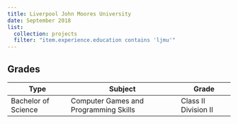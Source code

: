 ```yaml
---
title: Liverpool John Moores University
date: September 2018
list:
  collection: projects
  filter: "item.experience.education contains 'ljmu'"
---
```

## Grades

Type|Subject|Grade
--|--|--|
Bachelor of Science |Computer Games and Programming Skills|Class II Division II